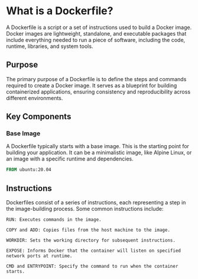 # What is a Dockerfile?

A Dockerfile is a script or a set of instructions used to build a Docker image. Docker images are lightweight, standalone, and executable packages that include everything needed to run a piece of software, including the code, runtime, libraries, and system tools.

## Purpose

The primary purpose of a Dockerfile is to define the steps and commands required to create a Docker image. It serves as a blueprint for building containerized applications, ensuring consistency and reproducibility across different environments.

## Key Components

### Base Image

A Dockerfile typically starts with a base image. This is the starting point for building your application. It can be a minimalistic image, like Alpine Linux, or an image with a specific runtime and dependencies.

```dockerfile
FROM ubuntu:20.04
```

## Instructions

Dockerfiles consist of a series of instructions, each representing a step in the image-building process. Some common instructions include:

`RUN: Executes commands in the image.`

`COPY and ADD: Copies files from the host machine to the image.`

`WORKDIR: Sets the working directory for subsequent instructions.`

`EXPOSE: Informs Docker that the container will listen on specified network ports at runtime.`

`CMD and ENTRYPOINT: Specify the command to run when the container starts.`
